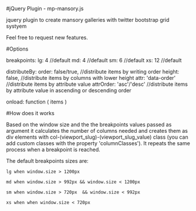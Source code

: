 #jQuery Plugin - mp-mansory.js

jquery plugin to create mansory galleries with twitter bootstrap grid systyem

Feel free to request new features.

#Options

breakpoints:
	lg: 4 //default
	md: 4 //default
	sm: 6 //default
	xs: 12 //default

distributeBy:
	order: false/true, //distribute items by writing order
	height: false, //distribute items by columns with lower height
	attr: 'data-order' //distribute items by attribute value
	attrOrder: 'asc'/'desc' //distribute items by attribute value in ascending or descending order

onload: function ( items )

#How does it works

Based on the window size and the the breakpoints values passed as argument it calculates the number of columns needed and creates them as div elements with col-(viewport_slug)-(viewport_slug_value) class (you can add custom classes with the property 'columnClasses'). It repeats the same process when a breakpoint is reached.

The default breakpoints sizes are:

	lg when window.size > 1200px
	
	md when window.size > 992px && window.size < 1200px
	
	sm when window.size > 720px  && window.size < 992px
	
	xs when when window.size < 720px
